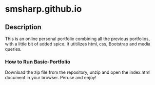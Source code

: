 # smsharp.github.io

## Description

This is an online personal portfolio combining all the previous portfolios, with a little bit of added spice. It utitilizes html, css, Bootstrap and media queries.

### How to Run Basic-Portfolio

Download the zip file from the repository, unzip and open the index.html document in your browser. Peruse and enjoy!
